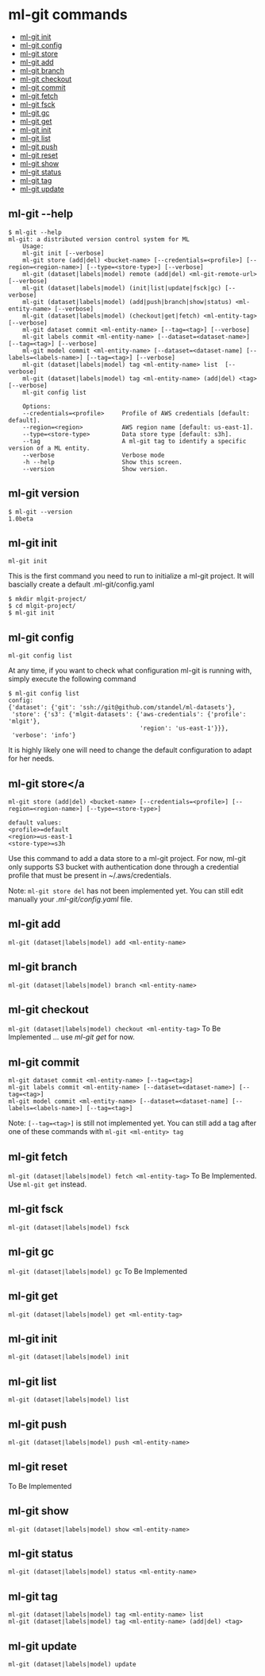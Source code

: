 # ml-git commands #


+ [ml-git init](#mlgit_init)
+ [ml-git config](#mlgit_config)
+ [ml-git store](#mlgit_store)
+ [ml-git <ml-entity> add](#mlgit_add)
+ [ml-git <ml-entity> branch](#mlgit_branch)
+ [ml-git <ml-entity> checkout](#mlgit_checkout)
+ [ml-git <ml-entity> commit](#mlgit_commit)
+ [ml-git <ml-entity> fetch](#mlgit_fetch)
+ [ml-git <ml-entity> fsck](#mlgit_fsck)
+ [ml-git <ml-entity> gc](#mlgit_gc)
+ [ml-git <ml-entity> get](#mlgit_get)
+ [ml-git <ml-entity> init](#mlgit_ml_init)
+ [ml-git <ml-entity> list](#mlgit_list)
+ [ml-git <ml-entity> push](#mlgit_push)
+ [ml-git <ml-entity> reset](#mlgit_reset)
+ [ml-git <ml-entity> show](#mlgit_show)
+ [ml-git <ml-entity> status](#mlgit_status)
+ [ml-git <ml-entity> tag](#mlgit_tag)
+ [ml-git <ml-entity> update](#mlgit_update)


## ml-git --help ##

```
$ ml-git --help
ml-git: a distributed version control system for ML
	Usage:
	ml-git init [--verbose]
	ml-git store (add|del) <bucket-name> [--credentials=<profile>] [--region=<region-name>] [--type=<store-type>] [--verbose]
	ml-git (dataset|labels|model) remote (add|del) <ml-git-remote-url> [--verbose]
	ml-git (dataset|labels|model) (init|list|update|fsck|gc) [--verbose]
	ml-git (dataset|labels|model) (add|push|branch|show|status) <ml-entity-name> [--verbose]
	ml-git (dataset|labels|model) (checkout|get|fetch) <ml-entity-tag> [--verbose]
	ml-git dataset commit <ml-entity-name> [--tag=<tag>] [--verbose]
	ml-git labels commit <ml-entity-name> [--dataset=<dataset-name>] [--tag=<tag>] [--verbose]
	ml-git model commit <ml-entity-name> [--dataset=<dataset-name] [--labels=<labels-name>] [--tag=<tag>] [--verbose]
	ml-git (dataset|labels|model) tag <ml-entity-name> list  [--verbose]
	ml-git (dataset|labels|model) tag <ml-entity-name> (add|del) <tag> [--verbose]
	ml-git config list

	Options:
	--credentials=<profile>     Profile of AWS credentials [default: default].
	--region=<region>           AWS region name [default: us-east-1].
	--type=<store-type>         Data store type [default: s3h].
	--tag                       A ml-git tag to identify a specific version of a ML entity.
	--verbose                   Verbose mode
	-h --help                   Show this screen.
	--version                   Show version.
```

## <a name="mlgit_version">ml-git version</a> ##
```
$ ml-git --version
1.0beta
```

## <a name="mlgit_init">ml-git init</a> ##

```
ml-git init
```

This is the first command you need to run to initialize a ml-git project. It will bascially create a default .ml-git/config.yaml

```
$ mkdir mlgit-project/
$ cd mlgit-project/
$ ml-git init
```

## <a name="mlgit_config">ml-git config</a> ##

```
ml-git config list
```

At any time, if you want to check what configuration ml-git is running with, simply execute the following command
```
$ ml-git config list
config:
{'dataset': {'git': 'ssh://git@github.com/standel/ml-datasets'},
 'store': {'s3': {'mlgit-datasets': {'aws-credentials': {'profile': 'mlgit'},
                                     'region': 'us-east-1'}}},
 'verbose': 'info'}
```
It is highly likely one will need to change the default configuration to adapt for her needs.

## <a name="mlgit_store">ml-git store</a ##

```
ml-git store (add|del) <bucket-name> [--credentials=<profile>] [--region=<region-name>] [--type=<store-type>]

default values:
<profile>=default
<region>=us-east-1
<store-type>=s3h
```

Use this command to add a data store to a ml-git project. For now, ml-git only supports S3 bucket with authentication done through a credential profile that must be present in ~/.aws/credentials.

Note: 
``ml-git store del`` has not been implemented yet. You can still edit manually your _.ml-git/config.yaml_ file.

## <a name="mlgit_add">ml-git <ml-entity> add</a> ##

```
ml-git (dataset|labels|model) add <ml-entity-name>
```
## <a name="mlgit_branch">ml-git <ml-entity> branch</a> ##
```ml-git (dataset|labels|model) branch <ml-entity-name>```

## <a name="mlgit_checkout">ml-git <ml-entity> checkout</a> ##
```ml-git (dataset|labels|model) checkout <ml-entity-tag>```
To Be Implemented ... use _ml-git <ml-entity> get_ for now.

## <a name="mlgit_commit">ml-git <ml-entity> commit</a> ##

```
ml-git dataset commit <ml-entity-name> [--tag=<tag>]
ml-git labels commit <ml-entity-name> [--dataset=<dataset-name>] [--tag=<tag>]
ml-git model commit <ml-entity-name> [--dataset=<dataset-name] [--labels=<labels-name>] [--tag=<tag>]
```

Note: ```[--tag=<tag>]``` is still not implemented yet.
You can still add a tag after one of these commands with ```ml-git <ml-entity> tag```
 
## <a name="mlgit_fetch">ml-git <ml-entity> fetch</a> ##
```ml-git (dataset|labels|model) fetch <ml-entity-tag>```
To Be Implemented. Use ```ml-git get``` instead.

## <a name="mlgit_fsck">ml-git <ml-entity> fsck</a> ##
```ml-git (dataset|labels|model) fsck```
## <a name="mlgit_gc">ml-git <ml-entity> gc</a> ##
```ml-git (dataset|labels|model) gc```
To Be Implemented

## <a name="mlgit_get">ml-git <ml-entity> get</a> ##
```ml-git (dataset|labels|model) get <ml-entity-tag>```

## <a name="mlgit_ml_init">ml-git <ml-entity> init</a> ##
```ml-git (dataset|labels|model) init```
## <a name="mlgit_list">ml-git <ml-entity> list</a> ##
```ml-git (dataset|labels|model) list```
## <a name="mlgit_push">ml-git <ml-entity> push</a> ##
```ml-git (dataset|labels|model) push <ml-entity-name>```
## <a name="mlgit_reset">ml-git <ml-entity> reset</a> ##
To Be Implemented
## <a name="mlgit_show">ml-git <ml-entity> show</a> ##
```ml-git (dataset|labels|model) show <ml-entity-name>```
## <a name="mlgit_status">ml-git <ml-entity> status</a> ##
```ml-git (dataset|labels|model) status <ml-entity-name>```
## <a name="mlgit_tag">ml-git <ml-entity> tag</a> ##

```
ml-git (dataset|labels|model) tag <ml-entity-name> list
ml-git (dataset|labels|model) tag <ml-entity-name> (add|del) <tag>
```
## <a name="mlgit_update">ml-git <ml-entity> update</a> ##
```ml-git (dataset|labels|model) update```





